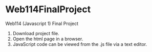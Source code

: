 # Web114FinalProject
Web114 (Javascript 1) Final Project
1. Download project file.
2. Open the html page in a browser.
3. JavaScript code can be viewed from the .js file via a text editor.
